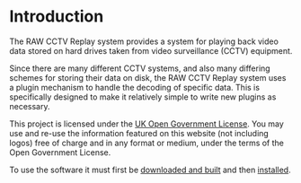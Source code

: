 # Introduction #

The RAW CCTV Replay system provides a system for playing back video data stored on hard drives taken from video surveillance (CCTV) equipment.

Since there are many different CCTV systems, and also many differing schemes for storing their data on disk, the RAW CCTV Replay system uses a plugin mechanism to handle the decoding of specific data. This is specifically designed to make it relatively simple to write new plugins as necessary.

This project is licensed under the [UK Open Government License](http://www.nationalarchives.gov.uk/doc/open-government-licence/). You may use and re-use the information featured on this website (not including logos) free of charge and in any format or medium, under the terms of the Open Government License.

To use the software it must first be [downloaded and built](Downloading.md) and then [installed](Installation.md).